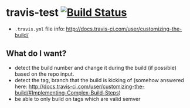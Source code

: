 # travis-test [![Build Status](https://travis-ci.org/tugberkugurlu/travis-test.svg)](https://travis-ci.org/tugberkugurlu/travis-test)

 - `.travis.yml` file info: http://docs.travis-ci.com/user/customizing-the-build/

## What do I want?

 - detect the build number and change it during the build (if possible) based on the repo input.
 - detect the tag, branch that the build is kicking of (somehow answered here: http://docs.travis-ci.com/user/customizing-the-build/#Implementing-Complex-Build-Steps)
 - be able to only build on tags which are valid semver
